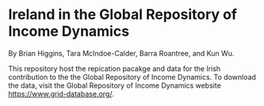 # Ireland in the Global Repository of Income Dynamics
By Brian Higgins, Tara McIndoe-Calder, Barra Roantree, and Kun Wu. 

This repository host the repication pacakge and data for the Irish contribution to the the Global Repository of Income Dynamics. To download the data, visit the Global Repository of Income Dynamics website https://www.grid-database.org/. 
